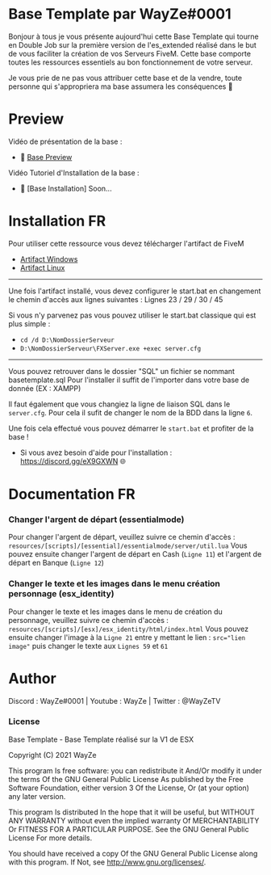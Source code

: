 # Base Template par WayZe#0001

Bonjour à tous je vous présente aujourd'hui cette Base Template qui tourne en Double Job sur la première version de l'es_extended réalisé dans le but de vous faciliter la création de vos Serveurs FiveM. Cette base comporte toutes les ressources essentiels au bon fonctionnement de votre serveur. 

Je vous prie de ne pas vous attribuer cette base et de la vendre, toute personne qui s'appropriera ma base assumera les conséquences 🙂

# Preview

Vidéo de présentation de la base :
 - 🎥 [Base Preview](https://youtu.be/I_hxzDWOHlg)  

Vidéo Tutoriel d'Installation de la base :
 - 🎥 [Base Installation] Soon... 
 
# Installation FR 

Pour utiliser cette ressource vous devez télécharger l'artifact de FiveM
- [Artifact Windows](https://runtime.fivem.net/artifacts/fivem/build_server_windows/master/) 
- [Artifact Linux](https://runtime.fivem.net/artifacts/fivem/build_proot_linux/master/) 
-----------------------------------------------------
Une fois l'artifact installé, vous devez configurer le start.bat en changement le chemin d'accès aux lignes suivantes :
Lignes 23 / 29 / 30 / 45

Si vous n'y parvenez pas vous pouvez utiliser le start.bat classique qui est plus simple :

- `cd /d D:\NomDossierServeur`
- `D:\NomDossierServeur\FXServer.exe +exec server.cfg`
-----------------------------------------------------
Vous pouvez retrouver dans le dossier "SQL" un fichier se nommant basetemplate.sql
Pour l'installer il suffit de l'importer dans votre base de donnée (EX : XAMPP)

Il faut également que vous changiez la ligne de liaison SQL dans le `server.cfg`.
Pour cela il sufit de changer le nom de la BDD dans la ligne `6`.

Une fois cela effectué vous pouvez démarrer le `start.bat` et profiter de la base !

- Si vous avez besoin d'aide pour l'installation : https://discord.gg/eX9GXWN 🌐

# Documentation FR

### Changer l'argent de départ (essentialmode)
Pour changer l'argent de départ, veuillez suivre ce chemin d'accès :
`resources/[scripts]/[essential]/essentialmode/server/util.lua`
Vous pouvez ensuite changer l'argent de départ en Cash (`Ligne 11`) et l'argent de départ en Banque (`Ligne 12`)

### Changer le texte et les images dans le menu création personnage (esx_identity)
Pour changer le texte et les images dans le menu de création du personnage, veuillez suivre ce chemin d'accès : `resources/[scripts]/[esx]/esx_identity/html/index.html`
Vous pouvez ensuite changer l'image à la `Ligne 21` entre y mettant le lien : `src="lien image"` puis changer le texte aux `Lignes 59` et `61`

# Author 
Discord : WayZe#0001 | Youtube : WayZe | Twitter : @WayZeTV

### License
Base Template - Base Template réalisé sur la V1 de ESX

Copyright (C) 2021 WayZe

This program Is free software: you can redistribute it And/Or modify it under the terms Of the GNU General Public License As published by the Free Software Foundation, either version 3 Of the License, Or (at your option) any later version.

This program Is distributed In the hope that it will be useful, but WITHOUT ANY WARRANTY without even the implied warranty Of MERCHANTABILITY Or FITNESS FOR A PARTICULAR PURPOSE. See the GNU General Public License For more details.

You should have received a copy Of the GNU General Public License along with this program. If Not, see http://www.gnu.org/licenses/.
